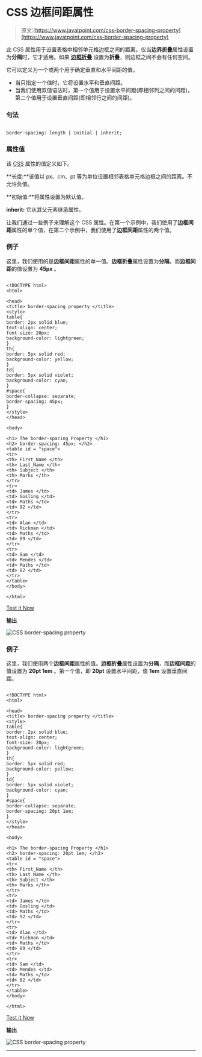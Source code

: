 # CSS 边框间距属性

> 原文:[https://www.javatpoint.com/css-border-spacing-property](https://www.javatpoint.com/css-border-spacing-property)

此 CSS 属性用于设置表格中相邻单元格边框之间的距离。仅当**边界折叠**属性设置为**分隔**时，它才适用。如果 [**边框折叠**](https://www.javatpoint.com/css-border-collapse-property) 设置为**折叠**，则边框之间不会有任何空间。

它可以定义为一个或两个用于确定垂直和水平间距的值。

*   当只指定一个值时，它将设置水平和垂直间距。
*   当我们使用双值语法时，第一个值用于设置水平间距(即相邻列之间的间距)，第二个值用于设置垂直间距(即相邻行之间的间距)。

### 句法

```

border-spacing: length | initial | inherit;

```

### 属性值

该 [CSS](https://www.javatpoint.com/css-tutorial) 属性的值定义如下。

**长度:**该值以 px、cm、pt 等为单位设置相邻表格单元格边框之间的距离。不允许负值。

**初始值:**将属性设置为默认值。

**inherit:** 它从其父元素继承属性。

让我们通过一些例子来理解这个 CSS 属性。在第一个示例中，我们使用了**边框间距**属性的单个值，在第二个示例中，我们使用了**边框间距**属性的两个值。

### 例子

这里，我们使用的是**边框间距**属性的单一值。**边框折叠**属性设置为**分隔**，而**边框间距**的值设置为 **45px** 。

```

<!DOCTYPE html>
<html>

<head>
<title> border-spacing property </title>
<style>
table{
border: 2px solid blue;
text-align: center;
font-size: 20px;
background-color: lightgreen;
}
th{
border: 5px solid red;
background-color: yellow;
}
td{
border: 5px solid violet;
background-color: cyan;
}
#space{
border-collapse: separate;
border-spacing: 45px;
}
</style>
</head>

<body>

<h1> The border-spacing Property </h1>
<h2> border-spacing: 45px; </h2>
<table id = "space">
<tr>
<th> First_Name </th>
<th> Last_Name </th>
<th> Subject </th>
<th> Marks </th>
</tr>
<tr>
<td> James </td>
<td> Gosling </td>
<td> Maths </td>
<td> 92 </td>
</tr>
<tr>
<td> Alan </td>
<td> Rickman </td>
<td> Maths </td>
<td> 89 </td>
</tr>
<tr>
<td> Sam </td>
<td> Mendes </td>
<td> Maths </td>
<td> 82 </td>
</tr>
</table>
</body>

</html>

```

[Test it Now](https://www.javatpoint.com/oprweb/test.jsp?filename=css-border-spacing-property1)

**输出**

![CSS border-spacing property](../Images/619a38681dfb706c24867c7ce1dc8d13.png)

### 例子

这里，我们使用两个**边框间距**属性的值。**边框折叠**属性设置为**分隔**，而**边框间距**的值设置为 **20pt 1em** 。第一个值，即 **20pt** 设置水平间距，值 **1em** 设置垂直间距。

```

<!DOCTYPE html>
<html>

<head>
<title> border-spacing property </title>
<style>
table{
border: 2px solid blue;
text-align: center;
font-size: 20px;
background-color: lightgreen;
}
th{
border: 5px solid red;
background-color: yellow;
}
td{
border: 5px solid violet;
background-color: cyan;
}
#space{
border-collapse: separate;
border-spacing: 20pt 1em;
}
</style>
</head>

<body>

<h1> The border-spacing Property </h1>
<h2> border-spacing: 20pt 1em; </h2>
<table id = "space">
<tr>
<th> First_Name </th>
<th> Last_Name </th>
<th> Subject </th>
<th> Marks </th>
</tr>
<tr>
<td> James </td>
<td> Gosling </td>
<td> Maths </td>
<td> 92 </td>
</tr>
<tr>
<td> Alan </td>
<td> Rickman </td>
<td> Maths </td>
<td> 89 </td>
</tr>
<tr>
<td> Sam </td>
<td> Mendes </td>
<td> Maths </td>
<td> 82 </td>
</tr>
</table>
</body>

</html>

```

[Test it Now](https://www.javatpoint.com/oprweb/test.jsp?filename=css-border-spacing-property2)

**输出**

![CSS border-spacing property](../Images/f3a91874ca2aa431744126994b77e8b4.png)

* * *